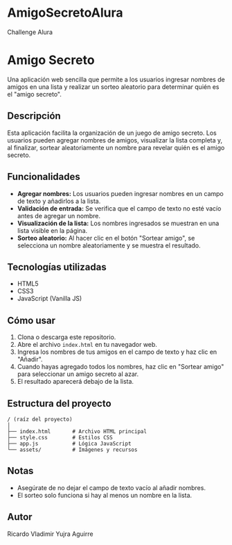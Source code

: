 # AmigoSecretoAlura
Challenge Alura

# Amigo Secreto

Una aplicación web sencilla que permite a los usuarios ingresar nombres de amigos en una lista y realizar un sorteo aleatorio para determinar quién es el "amigo secreto".

## Descripción

Esta aplicación facilita la organización de un juego de amigo secreto. Los usuarios pueden agregar nombres de amigos, visualizar la lista completa y, al finalizar, sortear aleatoriamente un nombre para revelar quién es el amigo secreto.

## Funcionalidades

- **Agregar nombres:** Los usuarios pueden ingresar nombres en un campo de texto y añadirlos a la lista.
- **Validación de entrada:** Se verifica que el campo de texto no esté vacío antes de agregar un nombre.
- **Visualización de la lista:** Los nombres ingresados se muestran en una lista visible en la página.
- **Sorteo aleatorio:** Al hacer clic en el botón "Sortear amigo", se selecciona un nombre aleatoriamente y se muestra el resultado.

## Tecnologías utilizadas

- HTML5
- CSS3
- JavaScript (Vanilla JS)

## Cómo usar

1. Clona o descarga este repositorio.
2. Abre el archivo `index.html` en tu navegador web.
3. Ingresa los nombres de tus amigos en el campo de texto y haz clic en "Añadir".
4. Cuando hayas agregado todos los nombres, haz clic en "Sortear amigo" para seleccionar un amigo secreto al azar.
5. El resultado aparecerá debajo de la lista.

## Estructura del proyecto

```
/ (raíz del proyecto)
│
├── index.html       # Archivo HTML principal
├── style.css        # Estilos CSS
├── app.js           # Lógica JavaScript
└── assets/          # Imágenes y recursos
```

## Notas

- Asegúrate de no dejar el campo de texto vacío al añadir nombres.
- El sorteo solo funciona si hay al menos un nombre en la lista.

## Autor

Ricardo Vladimir Yujra Aguirre
